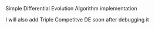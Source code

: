 Simple Differential Evolution Algorithm implementation

I will also add Triple Competitve DE soon after debugging it
